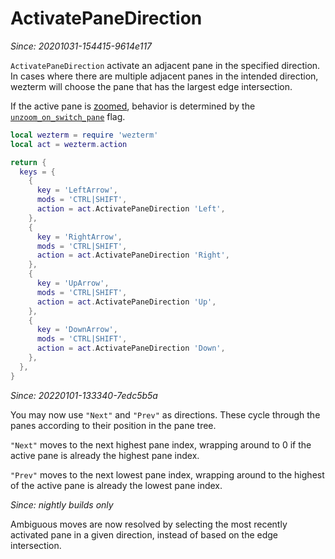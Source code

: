 # ActivatePaneDirection

*Since: 20201031-154415-9614e117*

`ActivatePaneDirection` activate an adjacent pane in the specified direction.
In cases where there are multiple adjacent panes in the intended direction,
wezterm will choose the pane that has the largest edge intersection.

If the active pane is [zoomed](TogglePaneZoomState.md), behavior is determined
by the [`unzoom_on_switch_pane`](../config/unzoom_on_switch_pane.md) flag. 

```lua
local wezterm = require 'wezterm'
local act = wezterm.action

return {
  keys = {
    {
      key = 'LeftArrow',
      mods = 'CTRL|SHIFT',
      action = act.ActivatePaneDirection 'Left',
    },
    {
      key = 'RightArrow',
      mods = 'CTRL|SHIFT',
      action = act.ActivatePaneDirection 'Right',
    },
    {
      key = 'UpArrow',
      mods = 'CTRL|SHIFT',
      action = act.ActivatePaneDirection 'Up',
    },
    {
      key = 'DownArrow',
      mods = 'CTRL|SHIFT',
      action = act.ActivatePaneDirection 'Down',
    },
  },
}
```

*Since: 20220101-133340-7edc5b5a*

You may now use `"Next"` and `"Prev"` as directions.  These cycle
through the panes according to their position in the pane tree.

`"Next"` moves to the next highest pane index, wrapping around to 0
if the active pane is already the highest pane index.

`"Prev"` moves to the next lowest pane index, wrapping around to
the highest of the active pane is already the lowest pane index.

*Since: nightly builds only*

Ambiguous moves are now resolved by selecting the most recently activated pane
in a given direction, instead of based on the edge intersection.
